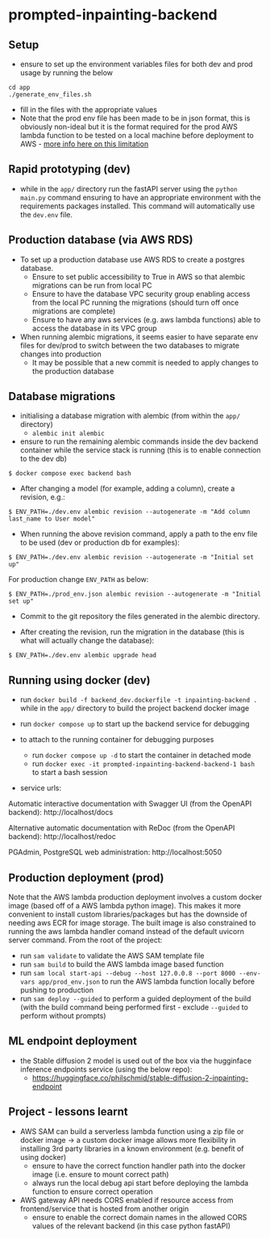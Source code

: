 # prompted-inpainting-backend

## Setup

- ensure to set up the environment variables files for both dev and prod usage by running the below

```console
cd app
./generate_env_files.sh
```

- fill in the files with the appropriate values
- Note that the prod env file has been made to be in json format, this is obviously non-ideal but it is the format required for the prod AWS lambda function to be tested on a local machine before deployment to AWS - [more info here on this limitation](https://docs.aws.amazon.com/serverless-application-model/latest/developerguide/serverless-sam-cli-using-invoke.html#serverless-sam-cli-using-invoke-environment-file)

## Rapid prototyping (dev)

- while in the `app/` directory run the fastAPI server using the `python main.py` command ensuring to have an appropriate environment with the requirements packages installed. This command will 
automatically use the `dev.env` file. 

## Production database (via AWS RDS)

- To set up a production database use AWS RDS to create a postgres database.
  - Ensure to set public accessibility to True in AWS so that alembic migrations can be run from local PC
  - Ensure to have the database VPC security group enabling access from the local PC running the migrations (should turn off once migrations are complete)
  - Ensure to have any aws services (e.g. aws lambda functions) able to access the database in its VPC group
- When running alembic migrations, it seems easier to have separate env files for dev/prod to switch between the two databases to migrate changes into production
  - It may be possible that a new commit is needed to apply changes to the production database

## Database migrations

- initialising a database migration with alembic (from within the `app/` directory)
  - `alembic init alembic`
- ensure to run the remaining alembic commands inside the dev backend container while the service stack is running (this is to enable connection to the dev db)

```console
$ docker compose exec backend bash
```

- After changing a model (for example, adding a column), create a revision, e.g.:

```console
$ ENV_PATH=./dev.env alembic revision --autogenerate -m "Add column last_name to User model"
```
- When running the above revision command, apply a path to the env file to be used (dev or production db for examples):
```console
$ ENV_PATH=./dev.env alembic revision --autogenerate -m "Initial set up"
```
For production change `ENV_PATH` as below:
```console
$ ENV_PATH=./prod_env.json alembic revision --autogenerate -m "Initial set up"
```


- Commit to the git repository the files generated in the alembic directory.

- After creating the revision, run the migration in the database (this is what will actually change the database):

```console
$ ENV_PATH=./dev.env alembic upgrade head
```

## Running using docker (dev)

- run `docker build -f backend_dev.dockerfile -t inpainting-backend .` while in the `app/` directory to build the project backend docker image
- run `docker compose up` to start up the backend service for debugging
- to attach to the running container for debugging purposes
    - run `docker compose up -d` to start the container in detached mode
    - run `docker exec -it prompted-inpainting-backend-backend-1 bash` to start a bash session

- service urls:

Automatic interactive documentation with Swagger UI (from the OpenAPI backend): http://localhost/docs

Alternative automatic documentation with ReDoc (from the OpenAPI backend): http://localhost/redoc

PGAdmin, PostgreSQL web administration: http://localhost:5050

## Production deployment (prod)

Note that the AWS lambda production deployment involves a custom docker image (based off of a AWS lambda python image). This makes it
more convenient to install custom libraries/packages but has the downside of needing aws ECR for image storage. The built image is also
constrained to running the aws lambda handler comand instead of the default uvicorn server command. From the root of the project:

- run `sam validate` to validate the AWS SAM template file
- run `sam build` to build the AWS lambda image based function
- run `sam local start-api --debug --host 127.0.0.8 --port 8000 --env-vars app/prod_env.json` to run the AWS lambda function locally before pushing to production
- run `sam deploy --guided` to perform a guided deployment of the build (with the build command being performed first - exclude `--guided` to perform without prompts)

## ML endpoint deployment

- the Stable diffusion 2 model is used out of the box via the hugginface inference endpoints service (using the below repo):
  - https://huggingface.co/philschmid/stable-diffusion-2-inpainting-endpoint

## Project - lessons learnt

- AWS SAM can build a serverless lambda function using a zip file or docker image -> a custom docker image allows more flexibility in installing 3rd party libraries in a known environment (e.g. benefit of using docker)
  - ensure to have the correct function handler path into the docker image (i.e. ensure to mount correct path)
  - always run the local debug api start before deploying the lambda function to ensure correct operation
- AWS gateway API needs CORS enabled if resource access from frontend/service that is hosted from another origin
  - ensure to enable the correct domain names in the allowed CORS values of the relevant backend (in this case python fastAPI)